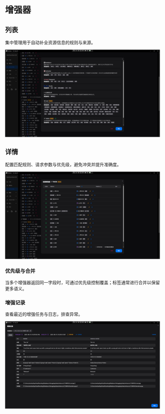 # 增强器

## 列表
集中管理用于自动补全资源信息的规则与来源。

![增强器列表](../../imgs/4-enhancer-list.jpg)

## 详情
配置匹配规则、请求参数与优先级，避免冲突并提升准确度。

![增强器详情](../../imgs/4-enhancer-detail.jpg)

### 优先级与合并
当多个增强器返回同一字段时，可通过优先级控制覆盖；标签通常进行合并以保留更多语义。

### 增强记录
查看最近的增强任务与日志，排查异常。

![增强记录](../../imgs/4-enhancer-record.jpg)
